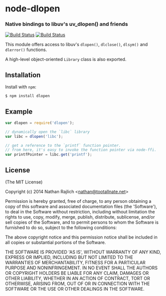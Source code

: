 node-dlopen
===========
### Native bindings to libuv's uv_dlopen() and friends
[![Build Status](https://secure.travis-ci.org/TooTallNate/node-dlopen.svg)](https://travis-ci.org/TooTallNate/node-dlopen)
[![Build Status](https://ci.appveyor.com/api/projects/status/cip42c512j4k3b12)](https://ci.appveyor.com/project/TooTallNate/node-dlopen)


This module offers access to libuv's `dlopen()`, `dlclose()`, `dlsym()` and
`dlerror()` functions.

A high-level object-oriented `Library` class is also exported.


Installation
------------

Install with `npm`:

``` bash
$ npm install dlopen
```


Example
-------

``` js
var dlopen = require('dlopen');

// dynamically open the `libc` library
var libc = dlopen('libc');

// get a reference to the `printf` function pointer.
// from here, it's easy to invoke the function pointer via node-ffi.
var printfPointer = libc.get('printf');
```


License
-------

(The MIT License)

Copyright (c) 2014 Nathan Rajlich &lt;nathan@tootallnate.net&gt;

Permission is hereby granted, free of charge, to any person obtaining
a copy of this software and associated documentation files (the
'Software'), to deal in the Software without restriction, including
without limitation the rights to use, copy, modify, merge, publish,
distribute, sublicense, and/or sell copies of the Software, and to
permit persons to whom the Software is furnished to do so, subject to
the following conditions:

The above copyright notice and this permission notice shall be
included in all copies or substantial portions of the Software.

THE SOFTWARE IS PROVIDED 'AS IS', WITHOUT WARRANTY OF ANY KIND,
EXPRESS OR IMPLIED, INCLUDING BUT NOT LIMITED TO THE WARRANTIES OF
MERCHANTABILITY, FITNESS FOR A PARTICULAR PURPOSE AND NONINFRINGEMENT.
IN NO EVENT SHALL THE AUTHORS OR COPYRIGHT HOLDERS BE LIABLE FOR ANY
CLAIM, DAMAGES OR OTHER LIABILITY, WHETHER IN AN ACTION OF CONTRACT,
TORT OR OTHERWISE, ARISING FROM, OUT OF OR IN CONNECTION WITH THE
SOFTWARE OR THE USE OR OTHER DEALINGS IN THE SOFTWARE.

[docs]: http://tootallnate.github.com/ref
